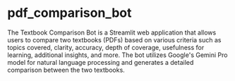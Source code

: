 # pdf_comparison_bot

The Textbook Comparison Bot is a Streamlit web application that allows users to compare two textbooks (PDFs) based on various criteria such as topics covered, clarity, accuracy, depth of coverage, usefulness for learning, additional insights, and more. The bot utilizes Google's Gemini Pro model for natural language processing and generates a detailed comparison between the two textbooks.
